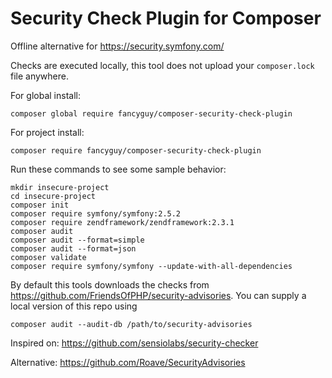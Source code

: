 # Security Check Plugin for Composer
Offline alternative for https://security.symfony.com/

Checks are executed locally, this tool does not upload your `composer.lock` file anywhere. 

For global install:

    composer global require fancyguy/composer-security-check-plugin

For project install:

    composer require fancyguy/composer-security-check-plugin

Run these commands to see some sample behavior:

    mkdir insecure-project
    cd insecure-project
    composer init
    composer require symfony/symfony:2.5.2
    composer require zendframework/zendframework:2.3.1 
    composer audit
    composer audit --format=simple
    composer audit --format=json
    composer validate
    composer require symfony/symfony --update-with-all-dependencies

By default this tools downloads the checks from https://github.com/FriendsOfPHP/security-advisories. 
You can supply a local version of this repo using

    composer audit --audit-db /path/to/security-advisories

Inspired on: https://github.com/sensiolabs/security-checker 

Alternative: https://github.com/Roave/SecurityAdvisories
